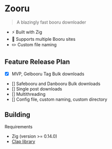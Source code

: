 # Zooru
> A blazingly fast booru downloader 

- :zap: Built with Zig
- :flags: Supports multiple Booru sites
- :pencil2: Custom file naming 

## Feature Release Plan
- [x] MVP, Gelbooru Tag Bulk downloads
- [] Safebooru and Danbooru Bulk downloads
- [] Single post downloads
- [] Multithreading 
- [] Config file, custom naming, custom directory

## Building 
Requirements
- Zig (version >= 0.14.0)
- [Clap library](https://github.com/Hejsil/zig-clap)

